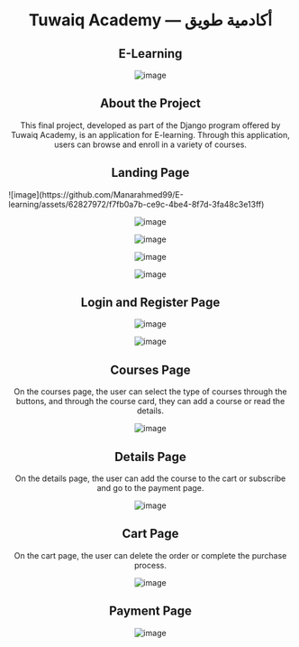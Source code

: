<h1 style="text-align: center;">Tuwaiq Academy — أكادمية طويق</h1>

<h2 style="text-align: center;"><b>E-Learning</b></h2>

<p style="text-align: center;"><img src="https://github.com/Manarahmed99/E-learning/assets/62827972/d7e193d4-8dac-4b06-b2ab-8aa7acf95c2f" alt="image"></p>

<h2 style="text-align: center;"><b>About the Project</b></h2>

<p style="text-align: center;">This final project, developed as part of the Django program offered by Tuwaiq Academy, is an application for E-learning. Through this application, users can browse and enroll in a variety of courses.</p>

<h2 style="text-align: center;">Landing Page</h2>
![image](https://github.com/Manarahmed99/E-learning/assets/62827972/f7fb0a7b-ce9c-4be4-8f7d-3fa48c3e13ff)


<p style="text-align: center;"><img src="https://github.com/Manarahmed99/E-learning/assets/62827972/92239d7a-bf38-4fe7-9c20-e26e923c392e" alt="image"></p>
<p style="text-align: center;"><img src="https://github.com/Manarahmed99/E-learning/assets/62827972/4d83264d-3740-4b8f-b743-ed8d8dc68eab" alt="image"></p>
<p style="text-align: center;"><img src="https://github.com/Manarahmed99/E-learning/assets/62827972/5f47477b-e92a-43c6-828f-fcc60f014531" alt="image"></p>
<p style="text-align: center;"><img src="https://github.com/Manarahmed99/E-learning/assets/62827972/0a9ec4e1-560e-4d3f-8d01-2798b6ae7343" alt="image"></p>

<h2 style="text-align: center;">Login and Register Page</h2>

<p style="text-align: center;"><img src="https://github.com/Manarahmed99/E-learning/assets/62827972/8e6d4765-12a8-4b96-8ae4-d950d5be8bc0" alt="image"></p>
<p style="text-align: center;"><img src="https://github.com/Manarahmed99/E-learning/assets/62827972/619c37d7-28d1-4f0e-b321-0ebf1d10ddc2" alt="image"></p>

<h2 style="text-align: center;">Courses Page</h2>

<p style="text-align: center;">On the courses page, the user can select the type of courses through the buttons, and through the course card, they can add a course or read the details.</p>
<p style="text-align: center;"><img src="https://github.com/Manarahmed99/E-learning/assets/62827972/2894d2de-353b-4595-9731-42ef1dabf50c" alt="image"></p>

<h2 style="text-align: center;">Details Page</h2>

<p style="text-align: center;">On the details page, the user can add the course to the cart or subscribe and go to the payment page.</p>
<p style="text-align: center;"><img src="https://github.com/Manarahmed99/E-learning/assets/62827972/5233a985-d0bd-445b-8495-a655ab4ec7b9" alt="image"></p>

<h2 style="text-align: center;">Cart Page</h2>

<p style="text-align: center;">On the cart page, the user can delete the order or complete the purchase process.</p>
<p style="text-align: center;"><img src="https://github.com/Manarahmed99/E-learning/assets/62827972/c12b12e7-d18a-46eb-bb8c-e99b7963931f" alt="image"></p>

<h2 style="text-align: center;">Payment Page</h2>

<p style="text-align: center;"><img src="https://github.com/Manarahmed99/E-learning/assets/62827972/ea3010aa-ae9f-454a-a630-7ab1c2322ffb" alt="image"></p>
